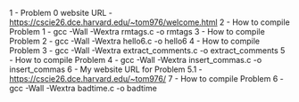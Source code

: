 1 - Problem 0 website URL - https://cscie26.dce.harvard.edu/~tom976/welcome.html
2 - How to compile Problem 1 - gcc -Wall -Wextra rmtags.c -o rmtags
3 - How to compile Problem 2 - gcc -Wall -Wextra hello6.c -o hello6
4 - How to compile Problem 3 - gcc -Wall -Wextra extract_comments.c -o extract_comments
5 - How to compile Problem 4 - gcc -Wall -Wextra insert_commas.c -o insert_commas
6 - My website URL for Problem 5.1 - https://cscie26.dce.harvard.edu/~tom976/
7 - How to compile Problem 6 - gcc -Wall -Wextra badtime.c -o badtime
